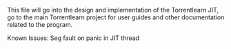 This file will go into the design and implementation of the Torrentlearn JIT, go to the main Torrentlearn project for user guides
and other documentation related to the program.


Known Issues:
Seg fault on panic in JIT thread

